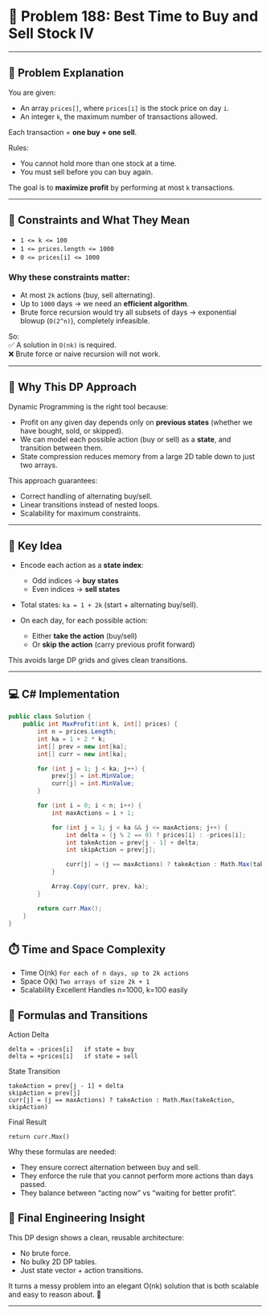 # 🔢 Problem 188: Best Time to Buy and Sell Stock IV

---

## 🧩 Problem Explanation

You are given:  
- An array `prices[]`, where `prices[i]` is the stock price on day `i`.  
- An integer `k`, the maximum number of transactions allowed.  

Each transaction = **one buy + one sell**.  

Rules:  
- You cannot hold more than one stock at a time.  
- You must sell before you can buy again.  

The goal is to **maximize profit** by performing at most `k` transactions.

---

## 📏 Constraints and What They Mean

- `1 <= k <= 100`  
- `1 <= prices.length <= 1000`  
- `0 <= prices[i] <= 1000`  

### Why these constraints matter:
- At most `2k` actions (buy, sell alternating).  
- Up to `1000` days → we need an **efficient algorithm**.  
- Brute force recursion would try all subsets of days → exponential blowup (`O(2^n)`), completely infeasible.  

So:  
✅ A solution in `O(nk)` is required.  
❌ Brute force or naive recursion will not work.

---

## 🧠 Why This DP Approach

Dynamic Programming is the right tool because:  
- Profit on any given day depends only on **previous states** (whether we have bought, sold, or skipped).  
- We can model each possible action (buy or sell) as a **state**, and transition between them.  
- State compression reduces memory from a large 2D table down to just two arrays.  

This approach guarantees:  
- Correct handling of alternating buy/sell.  
- Linear transitions instead of nested loops.  
- Scalability for maximum constraints.

---

## 🔑 Key Idea

- Encode each action as a **state index**:  
  - Odd indices → **buy states**  
  - Even indices → **sell states**  

- Total states: `ka = 1 + 2k` (start + alternating buy/sell).  
- On each day, for each possible action:  
  - Either **take the action** (buy/sell)  
  - Or **skip the action** (carry previous profit forward)  

This avoids large DP grids and gives clean transitions.

---

## 💻 C# Implementation

```csharp
public class Solution {
    public int MaxProfit(int k, int[] prices) {
        int n = prices.Length;
        int ka = 1 + 2 * k; 
        int[] prev = new int[ka];
        int[] curr = new int[ka];

        for (int j = 1; j < ka; j++) {
            prev[j] = int.MinValue;
            curr[j] = int.MinValue;
        }

        for (int i = 0; i < n; i++) {
            int maxActions = i + 1;

            for (int j = 1; j < ka && j <= maxActions; j++) {
                int delta = (j % 2 == 0) ? prices[i] : -prices[i];
                int takeAction = prev[j - 1] + delta;
                int skipAction = prev[j];

                curr[j] = (j == maxActions) ? takeAction : Math.Max(takeAction, skipAction);
            }

            Array.Copy(curr, prev, ka);
        }

        return curr.Max();
    }
}
```

## ⏱️ Time and Space Complexity

- Time	O(nk)	```For each of n days, up to 2k actions```
- Space	O(k)	```Two arrays of size 2k + 1```
- Scalability	Excellent	Handles n=1000, k=100 easily
  
## 🧮 Formulas and Transitions

Action Delta
```
delta = -prices[i]   if state = buy
delta = +prices[i]   if state = sell
```

State Transition
```
takeAction = prev[j - 1] + delta
skipAction = prev[j]
curr[j] = (j == maxActions) ? takeAction : Math.Max(takeAction, skipAction)
```
Final Result
```
return curr.Max()
```
Why these formulas are needed:

- They ensure correct alternation between buy and sell.
- They enforce the rule that you cannot perform more actions than days passed.
- They balance between “acting now” vs “waiting for better profit”.

## 🧠 Final Engineering Insight

This DP design shows a clean, reusable architecture:

- No brute force.
- No bulky 2D DP tables.
- Just state vector + action transitions.

It turns a messy problem into an elegant O(nk) solution that is both scalable and easy to reason about. 🚀



---
